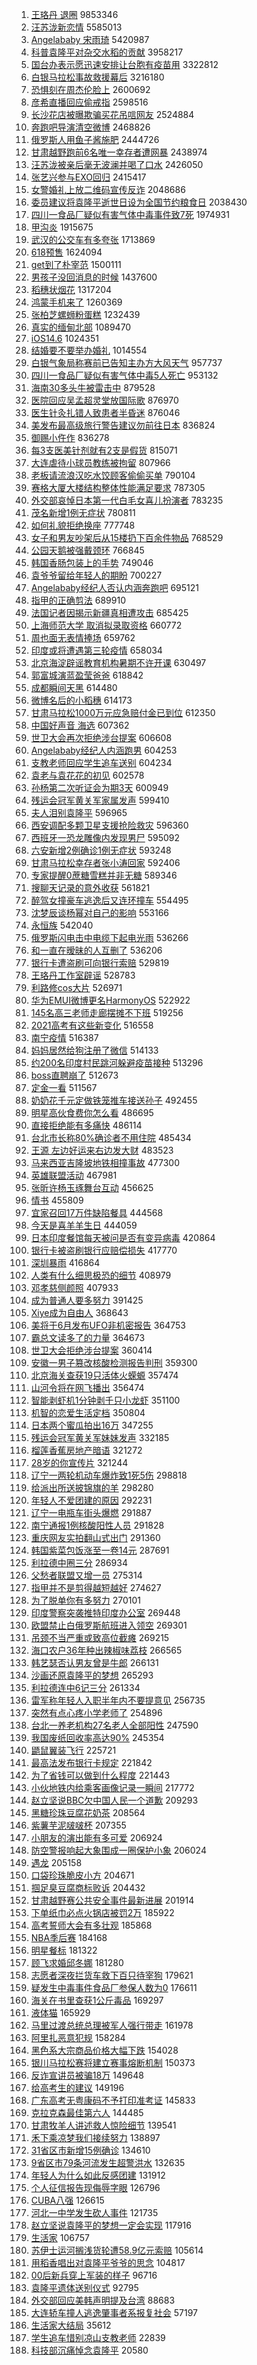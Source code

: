1. [王珞丹 退圈](https://s.weibo.com/weibo?q=%E7%8E%8B%E7%8F%9E%E4%B8%B9%20%E9%80%80%E5%9C%88&Refer=top) 9853346
1. [汪苏泷新恋情](https://s.weibo.com/weibo?q=%23%E6%B1%AA%E8%8B%8F%E6%B3%B7%E6%96%B0%E6%81%8B%E6%83%85%23&Refer=top) 5585013
1. [Angelababy 宋雨琦](https://s.weibo.com/weibo?q=%23Angelababy%20%E5%AE%8B%E9%9B%A8%E7%90%A6%23&Refer=top) 5420987
1. [科普袁隆平对杂交水稻的贡献](https://s.weibo.com/weibo?q=%E7%A7%91%E6%99%AE%E8%A2%81%E9%9A%86%E5%B9%B3%E5%AF%B9%E6%9D%82%E4%BA%A4%E6%B0%B4%E7%A8%BB%E7%9A%84%E8%B4%A1%E7%8C%AE&Refer=top) 3958217
1. [国台办表示愿迅速安排让台胞有疫苗用](https://s.weibo.com/weibo?q=%23%E5%9B%BD%E5%8F%B0%E5%8A%9E%E8%A1%A8%E7%A4%BA%E6%84%BF%E8%BF%85%E9%80%9F%E5%AE%89%E6%8E%92%E8%AE%A9%E5%8F%B0%E8%83%9E%E6%9C%89%E7%96%AB%E8%8B%97%E7%94%A8%23&Refer=top) 3322812
1. [白银马拉松事故救援幕后](https://s.weibo.com/weibo?q=%23%E7%99%BD%E9%93%B6%E9%A9%AC%E6%8B%89%E6%9D%BE%E4%BA%8B%E6%95%85%E6%95%91%E6%8F%B4%E5%B9%95%E5%90%8E%23&Refer=top) 3216180
1. [恐惧刻在周杰伦脸上](https://s.weibo.com/weibo?q=%23%E6%81%90%E6%83%A7%E5%88%BB%E5%9C%A8%E5%91%A8%E6%9D%B0%E4%BC%A6%E8%84%B8%E4%B8%8A%23&Refer=top) 2600692
1. [彦希直播回应偷戒指](https://s.weibo.com/weibo?q=%23%E5%BD%A6%E5%B8%8C%E7%9B%B4%E6%92%AD%E5%9B%9E%E5%BA%94%E5%81%B7%E6%88%92%E6%8C%87%23&Refer=top) 2598516
1. [长沙花店被曝欺骗买花吊唁网友](https://s.weibo.com/weibo?q=%23%E9%95%BF%E6%B2%99%E8%8A%B1%E5%BA%97%E8%A2%AB%E6%9B%9D%E6%AC%BA%E9%AA%97%E4%B9%B0%E8%8A%B1%E5%90%8A%E5%94%81%E7%BD%91%E5%8F%8B%23&Refer=top) 2524884
1. [奔跑吧导演清空微博](https://s.weibo.com/weibo?q=%23%E5%A5%94%E8%B7%91%E5%90%A7%E5%AF%BC%E6%BC%94%E6%B8%85%E7%A9%BA%E5%BE%AE%E5%8D%9A%23&Refer=top) 2468826
1. [俄罗斯人用鱼子酱施肥](https://s.weibo.com/weibo?q=%23%E4%BF%84%E7%BD%97%E6%96%AF%E4%BA%BA%E7%94%A8%E9%B1%BC%E5%AD%90%E9%85%B1%E6%96%BD%E8%82%A5%23&Refer=top) 2444726
1. [甘肃越野跑前6名唯一幸存者遭网暴](https://s.weibo.com/weibo?q=%23%E7%94%98%E8%82%83%E8%B6%8A%E9%87%8E%E8%B7%91%E5%89%8D6%E5%90%8D%E5%94%AF%E4%B8%80%E5%B9%B8%E5%AD%98%E8%80%85%E9%81%AD%E7%BD%91%E6%9A%B4%23&Refer=top) 2438974
1. [汪苏泷被亲后毫无波澜并喝了口水](https://s.weibo.com/weibo?q=%23%E6%B1%AA%E8%8B%8F%E6%B3%B7%E8%A2%AB%E4%BA%B2%E5%90%8E%E6%AF%AB%E6%97%A0%E6%B3%A2%E6%BE%9C%E5%B9%B6%E5%96%9D%E4%BA%86%E5%8F%A3%E6%B0%B4%23&Refer=top) 2426050
1. [张艺兴参与EXO回归](https://s.weibo.com/weibo?q=%23%E5%BC%A0%E8%89%BA%E5%85%B4%E5%8F%82%E4%B8%8EEXO%E5%9B%9E%E5%BD%92%23&Refer=top) 2415417
1. [女警婚礼上放二维码宣传反诈](https://s.weibo.com/weibo?q=%23%E5%A5%B3%E8%AD%A6%E5%A9%9A%E7%A4%BC%E4%B8%8A%E6%94%BE%E4%BA%8C%E7%BB%B4%E7%A0%81%E5%AE%A3%E4%BC%A0%E5%8F%8D%E8%AF%88%23&Refer=top) 2048686
1. [委员建议将袁隆平逝世日设为全国节约粮食日](https://s.weibo.com/weibo?q=%23%E5%A7%94%E5%91%98%E5%BB%BA%E8%AE%AE%E5%B0%86%E8%A2%81%E9%9A%86%E5%B9%B3%E9%80%9D%E4%B8%96%E6%97%A5%E8%AE%BE%E4%B8%BA%E5%85%A8%E5%9B%BD%E8%8A%82%E7%BA%A6%E7%B2%AE%E9%A3%9F%E6%97%A5%23&Refer=top) 2038430
1. [四川一食品厂疑似有害气体中毒事件致7死](https://s.weibo.com/weibo?q=%23%E5%9B%9B%E5%B7%9D%E4%B8%80%E9%A3%9F%E5%93%81%E5%8E%82%E7%96%91%E4%BC%BC%E6%9C%89%E5%AE%B3%E6%B0%94%E4%BD%93%E4%B8%AD%E6%AF%92%E4%BA%8B%E4%BB%B6%E8%87%B47%E6%AD%BB%23&Refer=top) 1974931
1. [甲沟炎](https://s.weibo.com/weibo?q=%23%E7%94%B2%E6%B2%9F%E7%82%8E%23&Refer=top) 1915675
1. [武汉的公交车有多夸张](https://s.weibo.com/weibo?q=%23%E6%AD%A6%E6%B1%89%E7%9A%84%E5%85%AC%E4%BA%A4%E8%BD%A6%E6%9C%89%E5%A4%9A%E5%A4%B8%E5%BC%A0%23&Refer=top) 1713869
1. [618预售](https://s.weibo.com/weibo?q=%23618%E9%A2%84%E5%94%AE%23&Refer=top) 1624094
1. [get到了朴宰范](https://s.weibo.com/weibo?q=%23get%E5%88%B0%E4%BA%86%E6%9C%B4%E5%AE%B0%E8%8C%83%23&Refer=top) 1500111
1. [男孩子没回消息的时候](https://s.weibo.com/weibo?q=%23%E7%94%B7%E5%AD%A9%E5%AD%90%E6%B2%A1%E5%9B%9E%E6%B6%88%E6%81%AF%E7%9A%84%E6%97%B6%E5%80%99%23&Refer=top) 1437600
1. [稻穗状烟花](https://s.weibo.com/weibo?q=%23%E7%A8%BB%E7%A9%97%E7%8A%B6%E7%83%9F%E8%8A%B1%23&Refer=top) 1317204
1. [鸿蒙手机来了](https://s.weibo.com/weibo?q=%23%E9%B8%BF%E8%92%99%E6%89%8B%E6%9C%BA%E6%9D%A5%E4%BA%86%23&Refer=top) 1260369
1. [张柏芝螺蛳粉蛋糕](https://s.weibo.com/weibo?q=%E5%BC%A0%E6%9F%8F%E8%8A%9D%E8%9E%BA%E8%9B%B3%E7%B2%89%E8%9B%8B%E7%B3%95&Refer=top) 1232439
1. [真实的缅甸北部](https://s.weibo.com/weibo?q=%23%E7%9C%9F%E5%AE%9E%E7%9A%84%E7%BC%85%E7%94%B8%E5%8C%97%E9%83%A8%23&Refer=top) 1089470
1. [iOS14.6](https://s.weibo.com/weibo?q=iOS14.6&Refer=top) 1024351
1. [结婚要不要举办婚礼](https://s.weibo.com/weibo?q=%23%E7%BB%93%E5%A9%9A%E8%A6%81%E4%B8%8D%E8%A6%81%E4%B8%BE%E5%8A%9E%E5%A9%9A%E7%A4%BC%23&Refer=top) 1014554
1. [白银气象局称赛前已告知主办方大风天气](https://s.weibo.com/weibo?q=%23%E7%99%BD%E9%93%B6%E6%B0%94%E8%B1%A1%E5%B1%80%E7%A7%B0%E8%B5%9B%E5%89%8D%E5%B7%B2%E5%91%8A%E7%9F%A5%E4%B8%BB%E5%8A%9E%E6%96%B9%E5%A4%A7%E9%A3%8E%E5%A4%A9%E6%B0%94%23&Refer=top) 957737
1. [四川一食品厂疑似有害气体中毒5人死亡](https://s.weibo.com/weibo?q=%E5%9B%9B%E5%B7%9D%E4%B8%80%E9%A3%9F%E5%93%81%E5%8E%82%E7%96%91%E4%BC%BC%E6%9C%89%E5%AE%B3%E6%B0%94%E4%BD%93%E4%B8%AD%E6%AF%925%E4%BA%BA%E6%AD%BB%E4%BA%A1&Refer=top) 953132
1. [海南30多头牛被雷击中](https://s.weibo.com/weibo?q=%23%E6%B5%B7%E5%8D%9730%E5%A4%9A%E5%A4%B4%E7%89%9B%E8%A2%AB%E9%9B%B7%E5%87%BB%E4%B8%AD%23&Refer=top) 879528
1. [医院回应吴孟超灵堂放国际歌](https://s.weibo.com/weibo?q=%23%E5%8C%BB%E9%99%A2%E5%9B%9E%E5%BA%94%E5%90%B4%E5%AD%9F%E8%B6%85%E7%81%B5%E5%A0%82%E6%94%BE%E5%9B%BD%E9%99%85%E6%AD%8C%23&Refer=top) 876970
1. [医生针灸扎错人致患者半昏迷](https://s.weibo.com/weibo?q=%23%E5%8C%BB%E7%94%9F%E9%92%88%E7%81%B8%E6%89%8E%E9%94%99%E4%BA%BA%E8%87%B4%E6%82%A3%E8%80%85%E5%8D%8A%E6%98%8F%E8%BF%B7%23&Refer=top) 876046
1. [美发布最高级旅行警告建议勿前往日本](https://s.weibo.com/weibo?q=%23%E7%BE%8E%E5%8F%91%E5%B8%83%E6%9C%80%E9%AB%98%E7%BA%A7%E6%97%85%E8%A1%8C%E8%AD%A6%E5%91%8A%E5%BB%BA%E8%AE%AE%E5%8B%BF%E5%89%8D%E5%BE%80%E6%97%A5%E6%9C%AC%23&Refer=top) 836824
1. [御赐小仵作](https://s.weibo.com/weibo?q=%E5%BE%A1%E8%B5%90%E5%B0%8F%E4%BB%B5%E4%BD%9C&Refer=top) 836278
1. [每3支医美针剂就有2支是假货](https://s.weibo.com/weibo?q=%23%E6%AF%8F3%E6%94%AF%E5%8C%BB%E7%BE%8E%E9%92%88%E5%89%82%E5%B0%B1%E6%9C%892%E6%94%AF%E6%98%AF%E5%81%87%E8%B4%A7%23&Refer=top) 815071
1. [大连虐待小球员教练被拘留](https://s.weibo.com/weibo?q=%23%E5%A4%A7%E8%BF%9E%E8%99%90%E5%BE%85%E5%B0%8F%E7%90%83%E5%91%98%E6%95%99%E7%BB%83%E8%A2%AB%E6%8B%98%E7%95%99%23&Refer=top) 807966
1. [老板请流浪汉吃水饺顾客偷偷买单](https://s.weibo.com/weibo?q=%23%E8%80%81%E6%9D%BF%E8%AF%B7%E6%B5%81%E6%B5%AA%E6%B1%89%E5%90%83%E6%B0%B4%E9%A5%BA%E9%A1%BE%E5%AE%A2%E5%81%B7%E5%81%B7%E4%B9%B0%E5%8D%95%23&Refer=top) 790104
1. [赛格大厦大楼结构整体性能满足要求](https://s.weibo.com/weibo?q=%23%E8%B5%9B%E6%A0%BC%E5%A4%A7%E5%8E%A6%E5%A4%A7%E6%A5%BC%E7%BB%93%E6%9E%84%E6%95%B4%E4%BD%93%E6%80%A7%E8%83%BD%E6%BB%A1%E8%B6%B3%E8%A6%81%E6%B1%82%23&Refer=top) 787305
1. [外交部哀悼日本第一代白毛女喜儿扮演者](https://s.weibo.com/weibo?q=%23%E5%A4%96%E4%BA%A4%E9%83%A8%E5%93%80%E6%82%BC%E6%97%A5%E6%9C%AC%E7%AC%AC%E4%B8%80%E4%BB%A3%E7%99%BD%E6%AF%9B%E5%A5%B3%E5%96%9C%E5%84%BF%E6%89%AE%E6%BC%94%E8%80%85%23&Refer=top) 783235
1. [茂名新增1例无症状](https://s.weibo.com/weibo?q=%23%E8%8C%82%E5%90%8D%E6%96%B0%E5%A2%9E1%E4%BE%8B%E6%97%A0%E7%97%87%E7%8A%B6%23&Refer=top) 780811
1. [如何礼貌拒绝换座](https://s.weibo.com/weibo?q=%23%E5%A6%82%E4%BD%95%E7%A4%BC%E8%B2%8C%E6%8B%92%E7%BB%9D%E6%8D%A2%E5%BA%A7%23&Refer=top) 777748
1. [女子和男友吵架后从15楼扔下百余件物品](https://s.weibo.com/weibo?q=%23%E5%A5%B3%E5%AD%90%E5%92%8C%E7%94%B7%E5%8F%8B%E5%90%B5%E6%9E%B6%E5%90%8E%E4%BB%8E15%E6%A5%BC%E6%89%94%E4%B8%8B%E7%99%BE%E4%BD%99%E4%BB%B6%E7%89%A9%E5%93%81%23&Refer=top) 768529
1. [公园天鹅被强戴颈环](https://s.weibo.com/weibo?q=%23%E5%85%AC%E5%9B%AD%E5%A4%A9%E9%B9%85%E8%A2%AB%E5%BC%BA%E6%88%B4%E9%A2%88%E7%8E%AF%23&Refer=top) 766845
1. [韩国香肠包装上的手势](https://s.weibo.com/weibo?q=%E9%9F%A9%E5%9B%BD%E9%A6%99%E8%82%A0%E5%8C%85%E8%A3%85%E4%B8%8A%E7%9A%84%E6%89%8B%E5%8A%BF&Refer=top) 749046
1. [袁爷爷留给年轻人的期盼](https://s.weibo.com/weibo?q=%23%E8%A2%81%E7%88%B7%E7%88%B7%E7%95%99%E7%BB%99%E5%B9%B4%E8%BD%BB%E4%BA%BA%E7%9A%84%E6%9C%9F%E7%9B%BC%23&Refer=top) 700227
1. [Angelababy经纪人否认内涵奔跑吧](https://s.weibo.com/weibo?q=%23Angelababy%E7%BB%8F%E7%BA%AA%E4%BA%BA%E5%90%A6%E8%AE%A4%E5%86%85%E6%B6%B5%E5%A5%94%E8%B7%91%E5%90%A7%23&Refer=top) 695121
1. [指甲的正确剪法](https://s.weibo.com/weibo?q=%23%E6%8C%87%E7%94%B2%E7%9A%84%E6%AD%A3%E7%A1%AE%E5%89%AA%E6%B3%95%23&Refer=top) 689910
1. [法国记者因揭示新疆真相遭攻击](https://s.weibo.com/weibo?q=%23%E6%B3%95%E5%9B%BD%E8%AE%B0%E8%80%85%E5%9B%A0%E6%8F%AD%E7%A4%BA%E6%96%B0%E7%96%86%E7%9C%9F%E7%9B%B8%E9%81%AD%E6%94%BB%E5%87%BB%23&Refer=top) 685425
1. [上海师范大学 取消拟录取资格](https://s.weibo.com/weibo?q=%E4%B8%8A%E6%B5%B7%E5%B8%88%E8%8C%83%E5%A4%A7%E5%AD%A6%20%E5%8F%96%E6%B6%88%E6%8B%9F%E5%BD%95%E5%8F%96%E8%B5%84%E6%A0%BC&Refer=top) 660772
1. [周也面无表情捧场](https://s.weibo.com/weibo?q=%23%E5%91%A8%E4%B9%9F%E9%9D%A2%E6%97%A0%E8%A1%A8%E6%83%85%E6%8D%A7%E5%9C%BA%23&Refer=top) 659762
1. [印度或将遭遇第三轮疫情](https://s.weibo.com/weibo?q=%23%E5%8D%B0%E5%BA%A6%E6%88%96%E5%B0%86%E9%81%AD%E9%81%87%E7%AC%AC%E4%B8%89%E8%BD%AE%E7%96%AB%E6%83%85%23&Refer=top) 658034
1. [北京海淀辟谣教育机构暑期不许开课](https://s.weibo.com/weibo?q=%23%E5%8C%97%E4%BA%AC%E6%B5%B7%E6%B7%80%E8%BE%9F%E8%B0%A3%E6%95%99%E8%82%B2%E6%9C%BA%E6%9E%84%E6%9A%91%E6%9C%9F%E4%B8%8D%E8%AE%B8%E5%BC%80%E8%AF%BE%23&Refer=top) 630497
1. [郭富城演蓝盈莹爸爸](https://s.weibo.com/weibo?q=%23%E9%83%AD%E5%AF%8C%E5%9F%8E%E6%BC%94%E8%93%9D%E7%9B%88%E8%8E%B9%E7%88%B8%E7%88%B8%23&Refer=top) 618842
1. [成都瞬间天黑](https://s.weibo.com/weibo?q=%23%E6%88%90%E9%83%BD%E7%9E%AC%E9%97%B4%E5%A4%A9%E9%BB%91%23&Refer=top) 614480
1. [微博名后的小稻穗](https://s.weibo.com/weibo?q=%23%E5%BE%AE%E5%8D%9A%E5%90%8D%E5%90%8E%E7%9A%84%E5%B0%8F%E7%A8%BB%E7%A9%97%23&Refer=top) 614173
1. [甘肃马拉松1000万元应急赔付金已到位](https://s.weibo.com/weibo?q=%23%E7%94%98%E8%82%83%E9%A9%AC%E6%8B%89%E6%9D%BE1000%E4%B8%87%E5%85%83%E5%BA%94%E6%80%A5%E8%B5%94%E4%BB%98%E9%87%91%E5%B7%B2%E5%88%B0%E4%BD%8D%23&Refer=top) 612350
1. [中国好声音 海选](https://s.weibo.com/weibo?q=%E4%B8%AD%E5%9B%BD%E5%A5%BD%E5%A3%B0%E9%9F%B3%20%E6%B5%B7%E9%80%89&Refer=top) 607362
1. [世卫大会再次拒绝涉台提案](https://s.weibo.com/weibo?q=%23%E4%B8%96%E5%8D%AB%E5%A4%A7%E4%BC%9A%E5%86%8D%E6%AC%A1%E6%8B%92%E7%BB%9D%E6%B6%89%E5%8F%B0%E6%8F%90%E6%A1%88%23&Refer=top) 606608
1. [Angelababy经纪人内涵跑男](https://s.weibo.com/weibo?q=%23Angelababy%E7%BB%8F%E7%BA%AA%E4%BA%BA%E5%86%85%E6%B6%B5%E8%B7%91%E7%94%B7%23&Refer=top) 604253
1. [支教老师回应学生追车送别](https://s.weibo.com/weibo?q=%23%E6%94%AF%E6%95%99%E8%80%81%E5%B8%88%E5%9B%9E%E5%BA%94%E5%AD%A6%E7%94%9F%E8%BF%BD%E8%BD%A6%E9%80%81%E5%88%AB%23&Refer=top) 604234
1. [袁老与袁花花的初见](https://s.weibo.com/weibo?q=%23%E8%A2%81%E8%80%81%E4%B8%8E%E8%A2%81%E8%8A%B1%E8%8A%B1%E7%9A%84%E5%88%9D%E8%A7%81%23&Refer=top) 602578
1. [孙杨第二次听证会为期3天](https://s.weibo.com/weibo?q=%23%E5%AD%99%E6%9D%A8%E7%AC%AC%E4%BA%8C%E6%AC%A1%E5%90%AC%E8%AF%81%E4%BC%9A%E4%B8%BA%E6%9C%9F3%E5%A4%A9%23&Refer=top) 600949
1. [残运会冠军黄关军家属发声](https://s.weibo.com/weibo?q=%23%E6%AE%8B%E8%BF%90%E4%BC%9A%E5%86%A0%E5%86%9B%E9%BB%84%E5%85%B3%E5%86%9B%E5%AE%B6%E5%B1%9E%E5%8F%91%E5%A3%B0%23&Refer=top) 599410
1. [夫人泪别袁隆平](https://s.weibo.com/weibo?q=%23%E5%A4%AB%E4%BA%BA%E6%B3%AA%E5%88%AB%E8%A2%81%E9%9A%86%E5%B9%B3%23&Refer=top) 596965
1. [西安调配多颗卫星支援抢险救灾](https://s.weibo.com/weibo?q=%E8%A5%BF%E5%AE%89%E8%B0%83%E9%85%8D%E5%A4%9A%E9%A2%97%E5%8D%AB%E6%98%9F%E6%94%AF%E6%8F%B4%E6%8A%A2%E9%99%A9%E6%95%91%E7%81%BE&Refer=top) 596360
1. [西班牙一恐龙雕像内发现男尸](https://s.weibo.com/weibo?q=%23%E8%A5%BF%E7%8F%AD%E7%89%99%E4%B8%80%E6%81%90%E9%BE%99%E9%9B%95%E5%83%8F%E5%86%85%E5%8F%91%E7%8E%B0%E7%94%B7%E5%B0%B8%23&Refer=top) 595092
1. [六安新增2例确诊1例无症状](https://s.weibo.com/weibo?q=%23%E5%85%AD%E5%AE%89%E6%96%B0%E5%A2%9E2%E4%BE%8B%E7%A1%AE%E8%AF%8A1%E4%BE%8B%E6%97%A0%E7%97%87%E7%8A%B6%23&Refer=top) 593248
1. [甘肃马拉松幸存者张小涛回家](https://s.weibo.com/weibo?q=%E7%94%98%E8%82%83%E9%A9%AC%E6%8B%89%E6%9D%BE%E5%B9%B8%E5%AD%98%E8%80%85%E5%BC%A0%E5%B0%8F%E6%B6%9B%E5%9B%9E%E5%AE%B6&Refer=top) 592406
1. [专家提醒0蔗糖雪糕并非无糖](https://s.weibo.com/weibo?q=%23%E4%B8%93%E5%AE%B6%E6%8F%90%E9%86%920%E8%94%97%E7%B3%96%E9%9B%AA%E7%B3%95%E5%B9%B6%E9%9D%9E%E6%97%A0%E7%B3%96%23&Refer=top) 589346
1. [搜聊天记录的意外收获](https://s.weibo.com/weibo?q=%23%E6%90%9C%E8%81%8A%E5%A4%A9%E8%AE%B0%E5%BD%95%E7%9A%84%E6%84%8F%E5%A4%96%E6%94%B6%E8%8E%B7%23&Refer=top) 561821
1. [醉驾女撞豪车逃逸后又连环撞车](https://s.weibo.com/weibo?q=%23%E9%86%89%E9%A9%BE%E5%A5%B3%E6%92%9E%E8%B1%AA%E8%BD%A6%E9%80%83%E9%80%B8%E5%90%8E%E5%8F%88%E8%BF%9E%E7%8E%AF%E6%92%9E%E8%BD%A6%23&Refer=top) 554495
1. [沈梦辰谈杨幂对自己的影响](https://s.weibo.com/weibo?q=%23%E6%B2%88%E6%A2%A6%E8%BE%B0%E8%B0%88%E6%9D%A8%E5%B9%82%E5%AF%B9%E8%87%AA%E5%B7%B1%E7%9A%84%E5%BD%B1%E5%93%8D%23&Refer=top) 553166
1. [永恒族](https://s.weibo.com/weibo?q=%23%E6%B0%B8%E6%81%92%E6%97%8F%23&Refer=top) 542040
1. [俄罗斯闪电击中电缆下起电光雨](https://s.weibo.com/weibo?q=%23%E4%BF%84%E7%BD%97%E6%96%AF%E9%97%AA%E7%94%B5%E5%87%BB%E4%B8%AD%E7%94%B5%E7%BC%86%E4%B8%8B%E8%B5%B7%E7%94%B5%E5%85%89%E9%9B%A8%23&Refer=top) 536266
1. [和一直在暧昧的人互删了](https://s.weibo.com/weibo?q=%23%E5%92%8C%E4%B8%80%E7%9B%B4%E5%9C%A8%E6%9A%A7%E6%98%A7%E7%9A%84%E4%BA%BA%E4%BA%92%E5%88%A0%E4%BA%86%23&Refer=top) 536206
1. [银行卡遭盗刷可向银行索赔](https://s.weibo.com/weibo?q=%23%E9%93%B6%E8%A1%8C%E5%8D%A1%E9%81%AD%E7%9B%97%E5%88%B7%E5%8F%AF%E5%90%91%E9%93%B6%E8%A1%8C%E7%B4%A2%E8%B5%94%23&Refer=top) 529819
1. [王珞丹工作室辟谣](https://s.weibo.com/weibo?q=%23%E7%8E%8B%E7%8F%9E%E4%B8%B9%E5%B7%A5%E4%BD%9C%E5%AE%A4%E8%BE%9F%E8%B0%A3%23&Refer=top) 528783
1. [利路修cos大片](https://s.weibo.com/weibo?q=%23%E5%88%A9%E8%B7%AF%E4%BF%AEcos%E5%A4%A7%E7%89%87%23&Refer=top) 526971
1. [华为EMUI微博更名HarmonyOS](https://s.weibo.com/weibo?q=%23%E5%8D%8E%E4%B8%BAEMUI%E5%BE%AE%E5%8D%9A%E6%9B%B4%E5%90%8DHarmonyOS%23&Refer=top) 522922
1. [145名高三老师走廊摆摊不下班](https://s.weibo.com/weibo?q=145%E5%90%8D%E9%AB%98%E4%B8%89%E8%80%81%E5%B8%88%E8%B5%B0%E5%BB%8A%E6%91%86%E6%91%8A%E4%B8%8D%E4%B8%8B%E7%8F%AD&Refer=top) 519256
1. [2021高考有这些新变化](https://s.weibo.com/weibo?q=%232021%E9%AB%98%E8%80%83%E6%9C%89%E8%BF%99%E4%BA%9B%E6%96%B0%E5%8F%98%E5%8C%96%23&Refer=top) 516558
1. [南宁疫情](https://s.weibo.com/weibo?q=%E5%8D%97%E5%AE%81%E7%96%AB%E6%83%85&Refer=top) 516387
1. [妈妈居然给狗注册了微信](https://s.weibo.com/weibo?q=%23%E5%A6%88%E5%A6%88%E5%B1%85%E7%84%B6%E7%BB%99%E7%8B%97%E6%B3%A8%E5%86%8C%E4%BA%86%E5%BE%AE%E4%BF%A1%23&Refer=top) 514133
1. [约200名印度村民跳河躲避疫苗接种](https://s.weibo.com/weibo?q=%23%E7%BA%A6200%E5%90%8D%E5%8D%B0%E5%BA%A6%E6%9D%91%E6%B0%91%E8%B7%B3%E6%B2%B3%E8%BA%B2%E9%81%BF%E7%96%AB%E8%8B%97%E6%8E%A5%E7%A7%8D%23&Refer=top) 513296
1. [boss直聘崩了](https://s.weibo.com/weibo?q=%23boss%E7%9B%B4%E8%81%98%E5%B4%A9%E4%BA%86%23&Refer=top) 512673
1. [定金一看](https://s.weibo.com/weibo?q=%23%E5%AE%9A%E9%87%91%E4%B8%80%E7%9C%8B%23&Refer=top) 511567
1. [奶奶花千元定做铁笼推车接送孙子](https://s.weibo.com/weibo?q=%23%E5%A5%B6%E5%A5%B6%E8%8A%B1%E5%8D%83%E5%85%83%E5%AE%9A%E5%81%9A%E9%93%81%E7%AC%BC%E6%8E%A8%E8%BD%A6%E6%8E%A5%E9%80%81%E5%AD%99%E5%AD%90%23&Refer=top) 492455
1. [明星高伙食费你怎么看](https://s.weibo.com/weibo?q=%23%E6%98%8E%E6%98%9F%E9%AB%98%E4%BC%99%E9%A3%9F%E8%B4%B9%E4%BD%A0%E6%80%8E%E4%B9%88%E7%9C%8B%23&Refer=top) 486695
1. [直接拒绝能有多痛快](https://s.weibo.com/weibo?q=%23%E7%9B%B4%E6%8E%A5%E6%8B%92%E7%BB%9D%E8%83%BD%E6%9C%89%E5%A4%9A%E7%97%9B%E5%BF%AB%23&Refer=top) 486114
1. [台北市长称80%确诊者不用住院](https://s.weibo.com/weibo?q=%23%E5%8F%B0%E5%8C%97%E5%B8%82%E9%95%BF%E7%A7%B080%25%E7%A1%AE%E8%AF%8A%E8%80%85%E4%B8%8D%E7%94%A8%E4%BD%8F%E9%99%A2%23&Refer=top) 485434
1. [王源 左边好运来右边发大财](https://s.weibo.com/weibo?q=%23%E7%8E%8B%E6%BA%90%20%E5%B7%A6%E8%BE%B9%E5%A5%BD%E8%BF%90%E6%9D%A5%E5%8F%B3%E8%BE%B9%E5%8F%91%E5%A4%A7%E8%B4%A2%23&Refer=top) 483523
1. [马来西亚吉隆坡地铁相撞事故](https://s.weibo.com/weibo?q=%23%E9%A9%AC%E6%9D%A5%E8%A5%BF%E4%BA%9A%E5%90%89%E9%9A%86%E5%9D%A1%E5%9C%B0%E9%93%81%E7%9B%B8%E6%92%9E%E4%BA%8B%E6%95%85%23&Refer=top) 477300
1. [英雄联盟活动](https://s.weibo.com/weibo?q=%23%E8%8B%B1%E9%9B%84%E8%81%94%E7%9B%9F%E6%B4%BB%E5%8A%A8%23&Refer=top) 467981
1. [张昕许杨玉琢舞台互动](https://s.weibo.com/weibo?q=%23%E5%BC%A0%E6%98%95%E8%AE%B8%E6%9D%A8%E7%8E%89%E7%90%A2%E8%88%9E%E5%8F%B0%E4%BA%92%E5%8A%A8%23&Refer=top) 456625
1. [情书](https://s.weibo.com/weibo?q=%E6%83%85%E4%B9%A6&Refer=top) 455809
1. [宜家召回17万件缺陷餐具](https://s.weibo.com/weibo?q=%23%E5%AE%9C%E5%AE%B6%E5%8F%AC%E5%9B%9E17%E4%B8%87%E4%BB%B6%E7%BC%BA%E9%99%B7%E9%A4%90%E5%85%B7%23&Refer=top) 444568
1. [今天是喜羊羊生日](https://s.weibo.com/weibo?q=%23%E4%BB%8A%E5%A4%A9%E6%98%AF%E5%96%9C%E7%BE%8A%E7%BE%8A%E7%94%9F%E6%97%A5%23&Refer=top) 444059
1. [日本印度餐馆每天被问是否有变异病毒](https://s.weibo.com/weibo?q=%23%E6%97%A5%E6%9C%AC%E5%8D%B0%E5%BA%A6%E9%A4%90%E9%A6%86%E6%AF%8F%E5%A4%A9%E8%A2%AB%E9%97%AE%E6%98%AF%E5%90%A6%E6%9C%89%E5%8F%98%E5%BC%82%E7%97%85%E6%AF%92%23&Refer=top) 420864
1. [银行卡被盗刷银行应赔偿损失](https://s.weibo.com/weibo?q=%23%E9%93%B6%E8%A1%8C%E5%8D%A1%E8%A2%AB%E7%9B%97%E5%88%B7%E9%93%B6%E8%A1%8C%E5%BA%94%E8%B5%94%E5%81%BF%E6%8D%9F%E5%A4%B1%23&Refer=top) 417770
1. [深圳暴雨](https://s.weibo.com/weibo?q=%E6%B7%B1%E5%9C%B3%E6%9A%B4%E9%9B%A8&Refer=top) 416864
1. [人类有什么细思极恐的细节](https://s.weibo.com/weibo?q=%23%E4%BA%BA%E7%B1%BB%E6%9C%89%E4%BB%80%E4%B9%88%E7%BB%86%E6%80%9D%E6%9E%81%E6%81%90%E7%9A%84%E7%BB%86%E8%8A%82%23&Refer=top) 408979
1. [邓孝慈侧颜照](https://s.weibo.com/weibo?q=%23%E9%82%93%E5%AD%9D%E6%85%88%E4%BE%A7%E9%A2%9C%E7%85%A7%23&Refer=top) 407933
1. [成为普通人要多努力](https://s.weibo.com/weibo?q=%23%E6%88%90%E4%B8%BA%E6%99%AE%E9%80%9A%E4%BA%BA%E8%A6%81%E5%A4%9A%E5%8A%AA%E5%8A%9B%23&Refer=top) 391425
1. [Xiye成为自由人](https://s.weibo.com/weibo?q=%23Xiye%E6%88%90%E4%B8%BA%E8%87%AA%E7%94%B1%E4%BA%BA%23&Refer=top) 368643
1. [美将于6月发布UFO非机密报告](https://s.weibo.com/weibo?q=%23%E7%BE%8E%E5%B0%86%E4%BA%8E6%E6%9C%88%E5%8F%91%E5%B8%83UFO%E9%9D%9E%E6%9C%BA%E5%AF%86%E6%8A%A5%E5%91%8A%23&Refer=top) 364753
1. [霸总文读多了的力量](https://s.weibo.com/weibo?q=%23%E9%9C%B8%E6%80%BB%E6%96%87%E8%AF%BB%E5%A4%9A%E4%BA%86%E7%9A%84%E5%8A%9B%E9%87%8F%23&Refer=top) 364673
1. [世卫大会拒绝涉台提案](https://s.weibo.com/weibo?q=%23%E4%B8%96%E5%8D%AB%E5%A4%A7%E4%BC%9A%E6%8B%92%E7%BB%9D%E6%B6%89%E5%8F%B0%E6%8F%90%E6%A1%88%23&Refer=top) 360414
1. [安徽一男子篡改核酸检测报告判刑](https://s.weibo.com/weibo?q=%23%E5%AE%89%E5%BE%BD%E4%B8%80%E7%94%B7%E5%AD%90%E7%AF%A1%E6%94%B9%E6%A0%B8%E9%85%B8%E6%A3%80%E6%B5%8B%E6%8A%A5%E5%91%8A%E5%88%A4%E5%88%91%23&Refer=top) 359300
1. [北京海关查获19只活体火蝾螈](https://s.weibo.com/weibo?q=%23%E5%8C%97%E4%BA%AC%E6%B5%B7%E5%85%B3%E6%9F%A5%E8%8E%B719%E5%8F%AA%E6%B4%BB%E4%BD%93%E7%81%AB%E8%9D%BE%E8%9E%88%23&Refer=top) 357474
1. [山河令将在网飞播出](https://s.weibo.com/weibo?q=%23%E5%B1%B1%E6%B2%B3%E4%BB%A4%E5%B0%86%E5%9C%A8%E7%BD%91%E9%A3%9E%E6%92%AD%E5%87%BA%23&Refer=top) 356474
1. [智能剥虾机1分钟剥千只小龙虾](https://s.weibo.com/weibo?q=%23%E6%99%BA%E8%83%BD%E5%89%A5%E8%99%BE%E6%9C%BA1%E5%88%86%E9%92%9F%E5%89%A5%E5%8D%83%E5%8F%AA%E5%B0%8F%E9%BE%99%E8%99%BE%23&Refer=top) 351100
1. [机智的恋爱生活定档](https://s.weibo.com/weibo?q=%23%E6%9C%BA%E6%99%BA%E7%9A%84%E6%81%8B%E7%88%B1%E7%94%9F%E6%B4%BB%E5%AE%9A%E6%A1%A3%23&Refer=top) 350804
1. [日本两个蜜瓜拍出16万](https://s.weibo.com/weibo?q=%23%E6%97%A5%E6%9C%AC%E4%B8%A4%E4%B8%AA%E8%9C%9C%E7%93%9C%E6%8B%8D%E5%87%BA16%E4%B8%87%23&Refer=top) 347255
1. [残运会冠军黄关军妹妹发声](https://s.weibo.com/weibo?q=%23%E6%AE%8B%E8%BF%90%E4%BC%9A%E5%86%A0%E5%86%9B%E9%BB%84%E5%85%B3%E5%86%9B%E5%A6%B9%E5%A6%B9%E5%8F%91%E5%A3%B0%23&Refer=top) 332185
1. [榴莲香蕉房地产暗语](https://s.weibo.com/weibo?q=%E6%A6%B4%E8%8E%B2%E9%A6%99%E8%95%89%E6%88%BF%E5%9C%B0%E4%BA%A7%E6%9A%97%E8%AF%AD&Refer=top) 321272
1. [28岁的你宣传片](https://s.weibo.com/weibo?q=%2328%E5%B2%81%E7%9A%84%E4%BD%A0%E5%AE%A3%E4%BC%A0%E7%89%87%23&Refer=top) 321244
1. [辽宁一两轮机动车爆炸致1死5伤](https://s.weibo.com/weibo?q=%23%E8%BE%BD%E5%AE%81%E4%B8%80%E4%B8%A4%E8%BD%AE%E6%9C%BA%E5%8A%A8%E8%BD%A6%E7%88%86%E7%82%B8%E8%87%B41%E6%AD%BB5%E4%BC%A4%23&Refer=top) 298818
1. [给派出所送披锦旗的羊](https://s.weibo.com/weibo?q=%E7%BB%99%E6%B4%BE%E5%87%BA%E6%89%80%E9%80%81%E6%8A%AB%E9%94%A6%E6%97%97%E7%9A%84%E7%BE%8A&Refer=top) 298280
1. [年轻人不爱团建的原因](https://s.weibo.com/weibo?q=%23%E5%B9%B4%E8%BD%BB%E4%BA%BA%E4%B8%8D%E7%88%B1%E5%9B%A2%E5%BB%BA%E7%9A%84%E5%8E%9F%E5%9B%A0%23&Refer=top) 292231
1. [辽宁一电瓶车街头爆燃](https://s.weibo.com/weibo?q=%23%E8%BE%BD%E5%AE%81%E4%B8%80%E7%94%B5%E7%93%B6%E8%BD%A6%E8%A1%97%E5%A4%B4%E7%88%86%E7%87%83%23&Refer=top) 291887
1. [南宁通报1例核酸阳性人员](https://s.weibo.com/weibo?q=%23%E5%8D%97%E5%AE%81%E9%80%9A%E6%8A%A51%E4%BE%8B%E6%A0%B8%E9%85%B8%E9%98%B3%E6%80%A7%E4%BA%BA%E5%91%98%23&Refer=top) 291828
1. [重庆网友实拍翻山式出门](https://s.weibo.com/weibo?q=%23%E9%87%8D%E5%BA%86%E7%BD%91%E5%8F%8B%E5%AE%9E%E6%8B%8D%E7%BF%BB%E5%B1%B1%E5%BC%8F%E5%87%BA%E9%97%A8%23&Refer=top) 291360
1. [韩国紫菜包饭涨至一卷14元](https://s.weibo.com/weibo?q=%23%E9%9F%A9%E5%9B%BD%E7%B4%AB%E8%8F%9C%E5%8C%85%E9%A5%AD%E6%B6%A8%E8%87%B3%E4%B8%80%E5%8D%B714%E5%85%83%23&Refer=top) 287691
1. [利拉德中圈三分](https://s.weibo.com/weibo?q=%23%E5%88%A9%E6%8B%89%E5%BE%B7%E4%B8%AD%E5%9C%88%E4%B8%89%E5%88%86%23&Refer=top) 286934
1. [父愁者联盟又增一员](https://s.weibo.com/weibo?q=%23%E7%88%B6%E6%84%81%E8%80%85%E8%81%94%E7%9B%9F%E5%8F%88%E5%A2%9E%E4%B8%80%E5%91%98%23&Refer=top) 275314
1. [指甲并不是剪得越短越好](https://s.weibo.com/weibo?q=%23%E6%8C%87%E7%94%B2%E5%B9%B6%E4%B8%8D%E6%98%AF%E5%89%AA%E5%BE%97%E8%B6%8A%E7%9F%AD%E8%B6%8A%E5%A5%BD%23&Refer=top) 274627
1. [为了脱单你有多努力](https://s.weibo.com/weibo?q=%23%E4%B8%BA%E4%BA%86%E8%84%B1%E5%8D%95%E4%BD%A0%E6%9C%89%E5%A4%9A%E5%8A%AA%E5%8A%9B%23&Refer=top) 270101
1. [印度警察突袭推特印度办公室](https://s.weibo.com/weibo?q=%23%E5%8D%B0%E5%BA%A6%E8%AD%A6%E5%AF%9F%E7%AA%81%E8%A2%AD%E6%8E%A8%E7%89%B9%E5%8D%B0%E5%BA%A6%E5%8A%9E%E5%85%AC%E5%AE%A4%23&Refer=top) 269448
1. [欧盟禁止白俄罗斯航班进入领空](https://s.weibo.com/weibo?q=%23%E6%AC%A7%E7%9B%9F%E7%A6%81%E6%AD%A2%E7%99%BD%E4%BF%84%E7%BD%97%E6%96%AF%E8%88%AA%E7%8F%AD%E8%BF%9B%E5%85%A5%E9%A2%86%E7%A9%BA%23&Refer=top) 269301
1. [吊颈不当严重或致高位截瘫](https://s.weibo.com/weibo?q=%23%E5%90%8A%E9%A2%88%E4%B8%8D%E5%BD%93%E4%B8%A5%E9%87%8D%E6%88%96%E8%87%B4%E9%AB%98%E4%BD%8D%E6%88%AA%E7%98%AB%23&Refer=top) 269215
1. [海口农户36年种出辣椒味荔枝](https://s.weibo.com/weibo?q=%23%E6%B5%B7%E5%8F%A3%E5%86%9C%E6%88%B736%E5%B9%B4%E7%A7%8D%E5%87%BA%E8%BE%A3%E6%A4%92%E5%91%B3%E8%8D%94%E6%9E%9D%23&Refer=top) 266565
1. [韩艺瑟否认男友曾是牛郎](https://s.weibo.com/weibo?q=%23%E9%9F%A9%E8%89%BA%E7%91%9F%E5%90%A6%E8%AE%A4%E7%94%B7%E5%8F%8B%E6%9B%BE%E6%98%AF%E7%89%9B%E9%83%8E%23&Refer=top) 266131
1. [沙画还原袁隆平的梦想](https://s.weibo.com/weibo?q=%23%E6%B2%99%E7%94%BB%E8%BF%98%E5%8E%9F%E8%A2%81%E9%9A%86%E5%B9%B3%E7%9A%84%E6%A2%A6%E6%83%B3%23&Refer=top) 265293
1. [利拉德连中6记三分](https://s.weibo.com/weibo?q=%23%E5%88%A9%E6%8B%89%E5%BE%B7%E8%BF%9E%E4%B8%AD6%E8%AE%B0%E4%B8%89%E5%88%86%23&Refer=top) 261334
1. [雷军称年轻人入职半年内不要提意见](https://s.weibo.com/weibo?q=%23%E9%9B%B7%E5%86%9B%E7%A7%B0%E5%B9%B4%E8%BD%BB%E4%BA%BA%E5%85%A5%E8%81%8C%E5%8D%8A%E5%B9%B4%E5%86%85%E4%B8%8D%E8%A6%81%E6%8F%90%E6%84%8F%E8%A7%81%23&Refer=top) 256735
1. [突然有点心疼小学老师了](https://s.weibo.com/weibo?q=%23%E7%AA%81%E7%84%B6%E6%9C%89%E7%82%B9%E5%BF%83%E7%96%BC%E5%B0%8F%E5%AD%A6%E8%80%81%E5%B8%88%E4%BA%86%23&Refer=top) 254896
1. [台北一养老机构27名老人全部阳性](https://s.weibo.com/weibo?q=%23%E5%8F%B0%E5%8C%97%E4%B8%80%E5%85%BB%E8%80%81%E6%9C%BA%E6%9E%8427%E5%90%8D%E8%80%81%E4%BA%BA%E5%85%A8%E9%83%A8%E9%98%B3%E6%80%A7%23&Refer=top) 247590
1. [我国废纸回收率高达90%](https://s.weibo.com/weibo?q=%23%E6%88%91%E5%9B%BD%E5%BA%9F%E7%BA%B8%E5%9B%9E%E6%94%B6%E7%8E%87%E9%AB%98%E8%BE%BE90%25%23&Refer=top) 245354
1. [鼯鼠翼装飞行](https://s.weibo.com/weibo?q=%23%E9%BC%AF%E9%BC%A0%E7%BF%BC%E8%A3%85%E9%A3%9E%E8%A1%8C%23&Refer=top) 225721
1. [最高法发布银行卡规定](https://s.weibo.com/weibo?q=%23%E6%9C%80%E9%AB%98%E6%B3%95%E5%8F%91%E5%B8%83%E9%93%B6%E8%A1%8C%E5%8D%A1%E8%A7%84%E5%AE%9A%23&Refer=top) 221842
1. [为了省钱可以做到什么程度](https://s.weibo.com/weibo?q=%23%E4%B8%BA%E4%BA%86%E7%9C%81%E9%92%B1%E5%8F%AF%E4%BB%A5%E5%81%9A%E5%88%B0%E4%BB%80%E4%B9%88%E7%A8%8B%E5%BA%A6%23&Refer=top) 221443
1. [小伙地铁内给乘客画像记录一瞬间](https://s.weibo.com/weibo?q=%23%E5%B0%8F%E4%BC%99%E5%9C%B0%E9%93%81%E5%86%85%E7%BB%99%E4%B9%98%E5%AE%A2%E7%94%BB%E5%83%8F%E8%AE%B0%E5%BD%95%E4%B8%80%E7%9E%AC%E9%97%B4%23&Refer=top) 217772
1. [赵立坚说BBC欠中国人民一个道歉](https://s.weibo.com/weibo?q=%23%E8%B5%B5%E7%AB%8B%E5%9D%9A%E8%AF%B4BBC%E6%AC%A0%E4%B8%AD%E5%9B%BD%E4%BA%BA%E6%B0%91%E4%B8%80%E4%B8%AA%E9%81%93%E6%AD%89%23&Refer=top) 209293
1. [黑糖珍珠豆腐花奶茶](https://s.weibo.com/weibo?q=%23%E9%BB%91%E7%B3%96%E7%8F%8D%E7%8F%A0%E8%B1%86%E8%85%90%E8%8A%B1%E5%A5%B6%E8%8C%B6%23&Refer=top) 208564
1. [紫薯芋泥啵啵杯](https://s.weibo.com/weibo?q=%23%E7%B4%AB%E8%96%AF%E8%8A%8B%E6%B3%A5%E5%95%B5%E5%95%B5%E6%9D%AF%23&Refer=top) 207355
1. [小朋友的演出能有多可爱](https://s.weibo.com/weibo?q=%23%E5%B0%8F%E6%9C%8B%E5%8F%8B%E7%9A%84%E6%BC%94%E5%87%BA%E8%83%BD%E6%9C%89%E5%A4%9A%E5%8F%AF%E7%88%B1%23&Refer=top) 206924
1. [防空警报响起大象围成一圈保护小象](https://s.weibo.com/weibo?q=%E9%98%B2%E7%A9%BA%E8%AD%A6%E6%8A%A5%E5%93%8D%E8%B5%B7%E5%A4%A7%E8%B1%A1%E5%9B%B4%E6%88%90%E4%B8%80%E5%9C%88%E4%BF%9D%E6%8A%A4%E5%B0%8F%E8%B1%A1&Refer=top) 206024
1. [遇龙](https://s.weibo.com/weibo?q=%E9%81%87%E9%BE%99&Refer=top) 205158
1. [口袋珍珠脆皮小方](https://s.weibo.com/weibo?q=%23%E5%8F%A3%E8%A2%8B%E7%8F%8D%E7%8F%A0%E8%84%86%E7%9A%AE%E5%B0%8F%E6%96%B9%23&Refer=top) 204671
1. [掴足臭豆腐商标败诉](https://s.weibo.com/weibo?q=%23%E6%8E%B4%E8%B6%B3%E8%87%AD%E8%B1%86%E8%85%90%E5%95%86%E6%A0%87%E8%B4%A5%E8%AF%89%23&Refer=top) 204432
1. [甘肃越野赛公共安全事件最新进展](https://s.weibo.com/weibo?q=%23%E7%94%98%E8%82%83%E8%B6%8A%E9%87%8E%E8%B5%9B%E5%85%AC%E5%85%B1%E5%AE%89%E5%85%A8%E4%BA%8B%E4%BB%B6%E6%9C%80%E6%96%B0%E8%BF%9B%E5%B1%95%23&Refer=top) 201914
1. [下单纸巾必点火锅店被罚2万](https://s.weibo.com/weibo?q=%23%E4%B8%8B%E5%8D%95%E7%BA%B8%E5%B7%BE%E5%BF%85%E7%82%B9%E7%81%AB%E9%94%85%E5%BA%97%E8%A2%AB%E7%BD%9A2%E4%B8%87%23&Refer=top) 185922
1. [高考誓师大会有多壮观](https://s.weibo.com/weibo?q=%23%E9%AB%98%E8%80%83%E8%AA%93%E5%B8%88%E5%A4%A7%E4%BC%9A%E6%9C%89%E5%A4%9A%E5%A3%AE%E8%A7%82%23&Refer=top) 185868
1. [NBA季后赛](https://s.weibo.com/weibo?q=%23NBA%E5%AD%A3%E5%90%8E%E8%B5%9B%23&Refer=top) 184168
1. [明星餐标](https://s.weibo.com/weibo?q=%23%E6%98%8E%E6%98%9F%E9%A4%90%E6%A0%87%23&Refer=top) 181322
1. [顾飞求婚邱冬娜](https://s.weibo.com/weibo?q=%23%E9%A1%BE%E9%A3%9E%E6%B1%82%E5%A9%9A%E9%82%B1%E5%86%AC%E5%A8%9C%23&Refer=top) 181280
1. [志愿者深夜拦货车救下百只待宰狗](https://s.weibo.com/weibo?q=%23%E5%BF%97%E6%84%BF%E8%80%85%E6%B7%B1%E5%A4%9C%E6%8B%A6%E8%B4%A7%E8%BD%A6%E6%95%91%E4%B8%8B%E7%99%BE%E5%8F%AA%E5%BE%85%E5%AE%B0%E7%8B%97%23&Refer=top) 179621
1. [疑发生中毒事件食品厂参保人数为0](https://s.weibo.com/weibo?q=%23%E7%96%91%E5%8F%91%E7%94%9F%E4%B8%AD%E6%AF%92%E4%BA%8B%E4%BB%B6%E9%A3%9F%E5%93%81%E5%8E%82%E5%8F%82%E4%BF%9D%E4%BA%BA%E6%95%B0%E4%B8%BA0%23&Refer=top) 176611
1. [海关在书里查获1公斤毒品](https://s.weibo.com/weibo?q=%23%E6%B5%B7%E5%85%B3%E5%9C%A8%E4%B9%A6%E9%87%8C%E6%9F%A5%E8%8E%B71%E5%85%AC%E6%96%A4%E6%AF%92%E5%93%81%23&Refer=top) 169297
1. [液体猫](https://s.weibo.com/weibo?q=%23%E6%B6%B2%E4%BD%93%E7%8C%AB%23&Refer=top) 165929
1. [马里过渡总统总理被军人强行带走](https://s.weibo.com/weibo?q=%23%E9%A9%AC%E9%87%8C%E8%BF%87%E6%B8%A1%E6%80%BB%E7%BB%9F%E6%80%BB%E7%90%86%E8%A2%AB%E5%86%9B%E4%BA%BA%E5%BC%BA%E8%A1%8C%E5%B8%A6%E8%B5%B0%23&Refer=top) 161978
1. [阿里扎恶意犯规](https://s.weibo.com/weibo?q=%23%E9%98%BF%E9%87%8C%E6%89%8E%E6%81%B6%E6%84%8F%E7%8A%AF%E8%A7%84%23&Refer=top) 158284
1. [黑色系大宗商品价格大幅下跌](https://s.weibo.com/weibo?q=%23%E9%BB%91%E8%89%B2%E7%B3%BB%E5%A4%A7%E5%AE%97%E5%95%86%E5%93%81%E4%BB%B7%E6%A0%BC%E5%A4%A7%E5%B9%85%E4%B8%8B%E8%B7%8C%23&Refer=top) 154028
1. [银川马拉松赛将建立赛事熔断机制](https://s.weibo.com/weibo?q=%23%E9%93%B6%E5%B7%9D%E9%A9%AC%E6%8B%89%E6%9D%BE%E8%B5%9B%E5%B0%86%E5%BB%BA%E7%AB%8B%E8%B5%9B%E4%BA%8B%E7%86%94%E6%96%AD%E6%9C%BA%E5%88%B6%23&Refer=top) 150373
1. [反诈宣讲员被骗18万](https://s.weibo.com/weibo?q=%23%E5%8F%8D%E8%AF%88%E5%AE%A3%E8%AE%B2%E5%91%98%E8%A2%AB%E9%AA%9718%E4%B8%87%23&Refer=top) 149648
1. [给高考生的建议](https://s.weibo.com/weibo?q=%23%E7%BB%99%E9%AB%98%E8%80%83%E7%94%9F%E7%9A%84%E5%BB%BA%E8%AE%AE%23&Refer=top) 149196
1. [广东高考无粤康码不予打印准考证](https://s.weibo.com/weibo?q=%23%E5%B9%BF%E4%B8%9C%E9%AB%98%E8%80%83%E6%97%A0%E7%B2%A4%E5%BA%B7%E7%A0%81%E4%B8%8D%E4%BA%88%E6%89%93%E5%8D%B0%E5%87%86%E8%80%83%E8%AF%81%23&Refer=top) 145833
1. [克拉克森最佳第六人](https://s.weibo.com/weibo?q=%23%E5%85%8B%E6%8B%89%E5%85%8B%E6%A3%AE%E6%9C%80%E4%BD%B3%E7%AC%AC%E5%85%AD%E4%BA%BA%23&Refer=top) 144485
1. [甘肃牧羊人讲述救人惊险细节](https://s.weibo.com/weibo?q=%23%E7%94%98%E8%82%83%E7%89%A7%E7%BE%8A%E4%BA%BA%E8%AE%B2%E8%BF%B0%E6%95%91%E4%BA%BA%E6%83%8A%E9%99%A9%E7%BB%86%E8%8A%82%23&Refer=top) 139541
1. [禾下乘凉梦我们接续努力](https://s.weibo.com/weibo?q=%23%E7%A6%BE%E4%B8%8B%E4%B9%98%E5%87%89%E6%A2%A6%E6%88%91%E4%BB%AC%E6%8E%A5%E7%BB%AD%E5%8A%AA%E5%8A%9B%23&Refer=top) 138897
1. [31省区市新增15例确诊](https://s.weibo.com/weibo?q=%2331%E7%9C%81%E5%8C%BA%E5%B8%82%E6%96%B0%E5%A2%9E15%E4%BE%8B%E7%A1%AE%E8%AF%8A%23&Refer=top) 134610
1. [9省区市79条河流发生超警洪水](https://s.weibo.com/weibo?q=%239%E7%9C%81%E5%8C%BA%E5%B8%8279%E6%9D%A1%E6%B2%B3%E6%B5%81%E5%8F%91%E7%94%9F%E8%B6%85%E8%AD%A6%E6%B4%AA%E6%B0%B4%23&Refer=top) 132635
1. [年轻人为什么如此反感团建](https://s.weibo.com/weibo?q=%23%E5%B9%B4%E8%BD%BB%E4%BA%BA%E4%B8%BA%E4%BB%80%E4%B9%88%E5%A6%82%E6%AD%A4%E5%8F%8D%E6%84%9F%E5%9B%A2%E5%BB%BA%23&Refer=top) 131912
1. [个人征信报告现侮辱字眼](https://s.weibo.com/weibo?q=%23%E4%B8%AA%E4%BA%BA%E5%BE%81%E4%BF%A1%E6%8A%A5%E5%91%8A%E7%8E%B0%E4%BE%AE%E8%BE%B1%E5%AD%97%E7%9C%BC%23&Refer=top) 126796
1. [CUBA八强](https://s.weibo.com/weibo?q=CUBA%E5%85%AB%E5%BC%BA&Refer=top) 126615
1. [河北一中学发生砍人事件](https://s.weibo.com/weibo?q=%23%E6%B2%B3%E5%8C%97%E4%B8%80%E4%B8%AD%E5%AD%A6%E5%8F%91%E7%94%9F%E7%A0%8D%E4%BA%BA%E4%BA%8B%E4%BB%B6%23&Refer=top) 121735
1. [赵立坚说袁隆平的梦想一定会实现](https://s.weibo.com/weibo?q=%23%E8%B5%B5%E7%AB%8B%E5%9D%9A%E8%AF%B4%E8%A2%81%E9%9A%86%E5%B9%B3%E7%9A%84%E6%A2%A6%E6%83%B3%E4%B8%80%E5%AE%9A%E4%BC%9A%E5%AE%9E%E7%8E%B0%23&Refer=top) 117916
1. [生活家](https://s.weibo.com/weibo?q=%E7%94%9F%E6%B4%BB%E5%AE%B6&Refer=top) 106757
1. [苏伊士运河搁浅货轮遭58.9亿元索赔](https://s.weibo.com/weibo?q=%23%E8%8B%8F%E4%BC%8A%E5%A3%AB%E8%BF%90%E6%B2%B3%E6%90%81%E6%B5%85%E8%B4%A7%E8%BD%AE%E9%81%AD58.9%E4%BA%BF%E5%85%83%E7%B4%A2%E8%B5%94%23&Refer=top) 105614
1. [用稻香唱出对袁隆平爷爷的思念](https://s.weibo.com/weibo?q=%23%E7%94%A8%E7%A8%BB%E9%A6%99%E5%94%B1%E5%87%BA%E5%AF%B9%E8%A2%81%E9%9A%86%E5%B9%B3%E7%88%B7%E7%88%B7%E7%9A%84%E6%80%9D%E5%BF%B5%23&Refer=top) 104817
1. [00后新兵穿上军装的样子](https://s.weibo.com/weibo?q=%2300%E5%90%8E%E6%96%B0%E5%85%B5%E7%A9%BF%E4%B8%8A%E5%86%9B%E8%A3%85%E7%9A%84%E6%A0%B7%E5%AD%90%23&Refer=top) 96716
1. [袁隆平遗体送别仪式](https://s.weibo.com/weibo?q=%23%E8%A2%81%E9%9A%86%E5%B9%B3%E9%81%97%E4%BD%93%E9%80%81%E5%88%AB%E4%BB%AA%E5%BC%8F%23&Refer=top) 92795
1. [外交部回应美韩声明提及台湾](https://s.weibo.com/weibo?q=%23%E5%A4%96%E4%BA%A4%E9%83%A8%E5%9B%9E%E5%BA%94%E7%BE%8E%E9%9F%A9%E5%A3%B0%E6%98%8E%E6%8F%90%E5%8F%8A%E5%8F%B0%E6%B9%BE%23&Refer=top) 88683
1. [大连轿车撞人逃逸肇事者系报复社会](https://s.weibo.com/weibo?q=%23%E5%A4%A7%E8%BF%9E%E8%BD%BF%E8%BD%A6%E6%92%9E%E4%BA%BA%E9%80%83%E9%80%B8%E8%82%87%E4%BA%8B%E8%80%85%E7%B3%BB%E6%8A%A5%E5%A4%8D%E7%A4%BE%E4%BC%9A%23&Refer=top) 57197
1. [生活家大结局](https://s.weibo.com/weibo?q=%23%E7%94%9F%E6%B4%BB%E5%AE%B6%E5%A4%A7%E7%BB%93%E5%B1%80%23&Refer=top) 35612
1. [学生追车惜别凉山支教老师](https://s.weibo.com/weibo?q=%23%E5%AD%A6%E7%94%9F%E8%BF%BD%E8%BD%A6%E6%83%9C%E5%88%AB%E5%87%89%E5%B1%B1%E6%94%AF%E6%95%99%E8%80%81%E5%B8%88%23&Refer=top) 22839
1. [科技部沉痛悼念袁隆平](https://s.weibo.com/weibo?q=%23%E7%A7%91%E6%8A%80%E9%83%A8%E6%B2%89%E7%97%9B%E6%82%BC%E5%BF%B5%E8%A2%81%E9%9A%86%E5%B9%B3%23&Refer=top) 20580